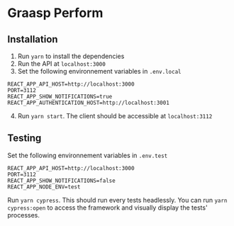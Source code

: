 # Graasp Perform

## Installation

1. Run `yarn` to install the dependencies
2. Run the API at `localhost:3000`
3. Set the following environnement variables in `.env.local`

```
REACT_APP_API_HOST=http://localhost:3000
PORT=3112
REACT_APP_SHOW_NOTIFICATIONS=true
REACT_APP_AUTHENTICATION_HOST=http://localhost:3001
```

4. Run `yarn start`. The client should be accessible at `localhost:3112`

## Testing

Set the following environnement variables in `.env.test`

```
REACT_APP_API_HOST=http://localhost:3000
PORT=3112
REACT_APP_SHOW_NOTIFICATIONS=false
REACT_APP_NODE_ENV=test
```

Run `yarn cypress`. This should run every tests headlessly.
You can run `yarn cypress:open` to access the framework and visually display the tests' processes.
